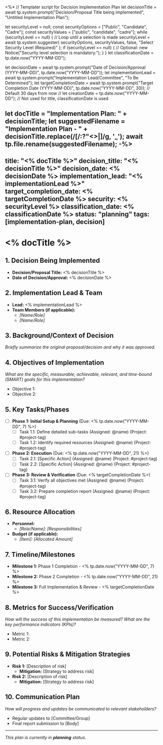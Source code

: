 <%*
// Templater script for Decision Implementation Plan
let decisionTitle = await tp.system.prompt("Decision/Proposal Title being implemented", "Untitled Implementation Plan");

let securityLevel = null;
const securityOptions = ["Public", "Candidate", "Cadre"];
const securityValues = ["public", "candidate", "cadre"];
while (securityLevel == null) { // Loop until a selection is made
    securityLevel = await tp.system.suggester(
        securityOptions, 
        securityValues, 
        false, 
        "Select Security Level (Required)"
    );
    if (securityLevel == null) {
        // Optional: new Notice("Security level selection is mandatory.");
    }
}
let classificationDate = tp.date.now("YYYY-MM-DD");

let decisionDate = await tp.system.prompt("Date of Decision/Approval (YYYY-MM-DD)", tp.date.now("YYYY-MM-DD"));
let implementationLead = await tp.system.prompt("Implementation Lead/Committee", "To Be Determined");
let targetCompletionDate = await tp.system.prompt("Target Completion Date (YYYY-MM-DD)", tp.date.now("YYYY-MM-DD", 30)); // Default 30 days from now
// let creationDate = tp.date.now("YYYY-MM-DD"); // Not used for title, classificationDate is used

let docTitle = "Implementation Plan: " + decisionTitle;
let suggestedFilename = "Implementation Plan - " + decisionTitle.replace(/[\/:?"<>|]/g, '_');
await tp.file.rename(suggestedFilename);
-%>
---
title: "<% docTitle %>"
decision_title: "<% decisionTitle %>"
decision_date: <% decisionDate %>
implementation_lead: "<% implementationLead %>"
target_completion_date: <% targetCompletionDate %>
security: <% securityLevel %>
classification_date: <% classificationDate %>
status: "planning"
tags: [implementation-plan, decision]
---

# <% docTitle %>

## 1. Decision Being Implemented
- **Decision/Proposal Title:** <% decisionTitle %>
- **Date of Decision/Approval:** <% decisionDate %>

## 2. Implementation Lead & Team
- **Lead:** <% implementationLead %>
- **Team Members (if applicable):**
  - *[Name/Role]*
  - *[Name/Role]*

## 3. Background/Context of Decision
*Briefly summarize the original proposal/decision and why it was approved.*

## 4. Objectives of Implementation
*What are the specific, measurable, achievable, relevant, and time-bound (SMART) goals for this implementation?*
- Objective 1:
- Objective 2:

## 5. Key Tasks/Phases
- [ ] **Phase 1: Initial Setup & Planning** (Due: <% tp.date.now("YYYY-MM-DD", 7) %>)
  - [ ] Task 1.1: Define detailed sub-tasks (Assigned: @name) (Project: #project-tag)
  - [ ] Task 1.2: Identify required resources (Assigned: @name) (Project: #project-tag)
- [ ] **Phase 2: Execution** (Due: <% tp.date.now("YYYY-MM-DD", 21) %>)
  - [ ] Task 2.1: [Specific Action] (Assigned: @name) (Project: #project-tag)
  - [ ] Task 2.2: [Specific Action] (Assigned: @name) (Project: #project-tag)
- [ ] **Phase 3: Review & Verification** (Due: <% targetCompletionDate %>)
  - [ ] Task 3.1: Verify all objectives met (Assigned: @name) (Project: #project-tag)
  - [ ] Task 3.2: Prepare completion report (Assigned: @name) (Project: #project-tag)

## 6. Resource Allocation
- **Personnel:**
  - *[Role/Name]: [Responsibilities]*
- **Budget (if applicable):**
  - *[Item]: [Allocated Amount]*

## 7. Timeline/Milestones
- **Milestone 1:** Phase 1 Completion - <% tp.date.now("YYYY-MM-DD", 7) %>
- **Milestone 2:** Phase 2 Completion - <% tp.date.now("YYYY-MM-DD", 21) %>
- **Milestone 3:** Full Implementation & Review - <% targetCompletionDate %>

## 8. Metrics for Success/Verification
*How will the success of this implementation be measured? What are the key performance indicators (KPIs)?*
- Metric 1:
- Metric 2:

## 9. Potential Risks & Mitigation Strategies
- **Risk 1:** [Description of risk]
  - **Mitigation:** [Strategy to address risk]
- **Risk 2:** [Description of risk]
  - **Mitigation:** [Strategy to address risk]

## 10. Communication Plan
*How will progress and updates be communicated to relevant stakeholders?*
- Regular updates to [Committee/Group]
- Final report submission to [Body]

---
*This plan is currently in **planning** status.*
